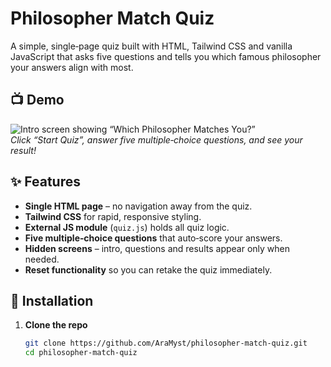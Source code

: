 # Philosopher Match Quiz

A simple, single‑page quiz built with HTML, Tailwind CSS and vanilla JavaScript that asks five questions and tells you which famous philosopher your answers align with most.

## 📺 Demo

![Intro screen showing “Which Philosopher Matches You?”](./assets/demo-intro.png)  
*Click “Start Quiz”, answer five multiple‑choice questions, and see your result!*

## ✨ Features

- **Single HTML page** – no navigation away from the quiz.  
- **Tailwind CSS** for rapid, responsive styling.  
- **External JS module** (`quiz.js`) holds all quiz logic.  
- **Five multiple‑choice questions** that auto‑score your answers.  
- **Hidden screens** – intro, questions and results appear only when needed.  
- **Reset functionality** so you can retake the quiz immediately.  

## 🚀 Installation

1. **Clone the repo**  
   ```bash
   git clone https://github.com/AraMyst/philosopher‑match‑quiz.git
   cd philosopher‑match‑quiz
